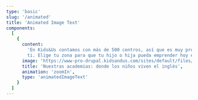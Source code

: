 ```yaml
---
type: 'basic'
slug: '/animated'
title: 'Animated Image Text'
components:
  [
    {
      content:
        'En Kids&Us contamos con más de 500 centros, así que es muy probable que estemos cerca de
        ti. Elige tu zona para que tu hijo o hija pueda emprender hoy este camino.',
      image: 'https://www-pro-drupal.kidsandus.com/sites/default/files/styles/xlarge_webp/public/2021-07/Desktop_Home_Img6.png.webp?itok=DGFjPOyb',
      title: 'Nuestras academias: donde los niños viven el inglés',
      animation: 'zoomIn',
      type: 'animatedImageText'
    }
  ]
---
```

